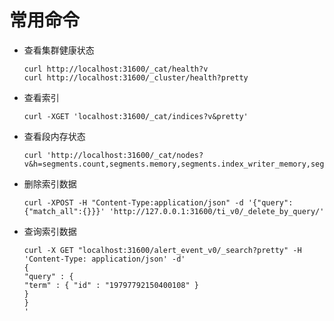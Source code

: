 # 常用命令

+ 查看集群健康状态  
  ````
  curl http://localhost:31600/_cat/health?v  
  curl http://localhost:31600/_cluster/health?pretty

+ 查看索引  
  ````
  curl -XGET 'localhost:31600/_cat/indices?v&pretty'  

+ 查看段内存状态  
  ```
  curl 'http://localhost:31600/_cat/nodes?v&h=segments.count,segments.memory,segments.index_writer_memory,segments.version_map_memory,segments.fixed_bitset_memory'  

+ 删除索引数据  
  
  ```
  curl -XPOST -H "Content-Type:application/json" -d '{"query":{"match_all":{}}}' 'http://127.0.0.1:31600/ti_v0/_delete_by_query/'  
  ```

+ 查询索引数据  
  
  ```
  curl -X GET "localhost:31600/alert_event_v0/_search?pretty" -H 'Content-Type: application/json' -d'
  {
  "query" : {
  "term" : { "id" : "19797792150400108" }
  }
  }
  '
  ```
